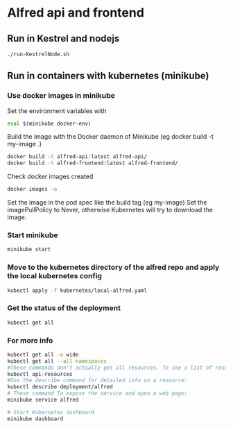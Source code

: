 # Alfred api and frontend

## Run in Kestrel and nodejs 

```bash
./run-KestrelNode.sh
```

## Run in containers with kubernetes (minikube) 

### Use docker images in minikube

Set the environment variables with 

```bash
eval $(minikube docker-env)
```

Build the image with the Docker daemon of Minikube (eg docker build -t my-image .)
```bash
docker build -t alfred-api:latest alfred-api/
docker build -t alfred-frontend:latest alfred-frontend/
```

Check docker images created
```bash
docker images -a
```

Set the image in the pod spec like the build tag (eg my-image)
Set the imagePullPolicy to Never, otherwise Kubernetes will try to download the image.

### Start minikube

```bash
minikube start
```

### Move to the kubernetes directory of the alfred repo and apply the local kubernetes config

```bash
kubectl apply -f kubernetes/local-alfred.yaml
```

### Get the status of the deployment

```bash
kubectl get all
```

### For more info

```bash
kubectl get all -o wide
kubectl get all --all-namespaces
#These commands don't actually get all resources. To see a list of resource types:
kubectl api-resources
#Use the describe command for detailed info on a resource:
kubectl describe deployment/alfred
# These command To expose the service and open a web page:
minikube service alfred

# Start Kubernetes dashboard
minikube dashboard
```


